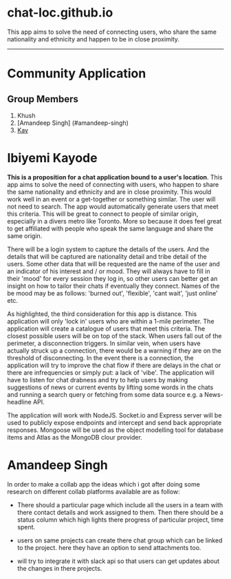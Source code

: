 # chat-loc.github.io
This app aims to solve the need of connecting users, who share the same nationality and ethnicity and happen to be in close proximity.

***

# Community Application

## Group Members

1. Khush
2. [Amandeep Singh] (#amandeep-singh)
3. [Kay](#ibiyemi-kayode)


# Ibiyemi Kayode 

**This is a proposition for a chat application bound to a user's location**. This app aims to solve the need of connecting with users, who happen to share the same nationality and ethnicity and are in close proximity. This would work well in an event or a get-together or something similar. The user will not need to search. The app would automatically generate users that meet this criteria. This will be great to connect to people of similar origin, especially in a divers metro like Toronto. More so because it does feel great to get affiliated with people who speak the same language and share the same origin.

There will be a login system to capture the details of the users. And the details that will be captured are nationality detail and tribe detail of the users. Some other data that will be requested are the name of the user and an indicator of his interest and / or mood. They will always have to fill in their 'mood' for every session they log in, so other users can better get an insight on how to tailor their chats if eventually they connect. Names of the be mood may be as follows: 'burned out', 'flexible', 'cant wait', 'just online' etc.

As highlighted, the third consideration for this app is distance. This application will only 'lock in' users who are within a 1-mile perimeter. The application will create a catalogue of users that meet this criteria. The closest possible users will be on top of the stack. When users fall out of the perimeter, a disconnection triggers. In similar vein, when users have actually struck up a connection, there would be a warning if they are on the threshold of disconnecting. In the event there is a connection, the application will try to improve the chat flow if there are delays in the chat or there are infrequencies or simply put: a lack of 'vibe'. The application will have to listen for chat drabness and try to help users by making suggestions of news or current events by lifting some words in the chats and running a search query or fetching from some data source e.g. a News-headline API.

The application will work with NodeJS. Socket.io and Express server will be used to publicly expose endpoints and intercept and send back appropriate responses. Mongoose will be used as the object modelling tool for database items and Atlas as the MongoDB clour provider.


# Amandeep Singh

In order to make a collab app the ideas which i got after doing  some research on different collab platforms available are as follow:

* There should a particular page which include all the users in a team with there contact details and work assigned to them. Then there should be a status column which high lights there progress of particular project, time spent.

* users on same projects can create there chat group which can be linked to the project. here they have an option to send attachments too.

* will try to integrate it with slack api so that users can get updates about the changes in there projects.
